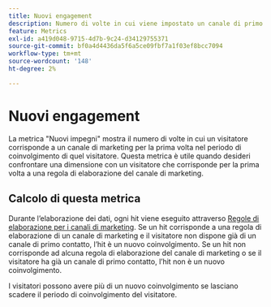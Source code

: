 ```yaml
---
title: Nuovi engagement
description: Numero di volte in cui viene impostato un canale di primo contatto.
feature: Metrics
exl-id: a419d048-9715-4d7b-9c24-d34129755371
source-git-commit: bf0a4d4436da5f6a5ce09fbf7a1f03ef8bcc7094
workflow-type: tm+mt
source-wordcount: '148'
ht-degree: 2%

---
```


# Nuovi engagement

La metrica &quot;Nuovi impegni&quot; mostra il numero di volte in cui un visitatore corrisponde a un canale di marketing per la prima volta nel periodo di coinvolgimento di quel visitatore. Questa metrica è utile quando desideri confrontare una dimensione con un visitatore che corrisponde per la prima volta a una regola di elaborazione del canale di marketing.

## Calcolo di questa metrica

Durante l’elaborazione dei dati, ogni hit viene eseguito attraverso [Regole di elaborazione per i canali di marketing](/help/admin/admin/c-manage-report-suites/c-edit-report-suites/marketing-channels/c-rules.md). Se un hit corrisponde a una regola di elaborazione di un canale di marketing e il visitatore non dispone già di un canale di primo contatto, l’hit è un nuovo coinvolgimento. Se un hit non corrisponde ad alcuna regola di elaborazione del canale di marketing o se il visitatore ha già un canale di primo contatto, l’hit non è un nuovo coinvolgimento.

I visitatori possono avere più di un nuovo coinvolgimento se lasciano scadere il periodo di coinvolgimento del visitatore.

